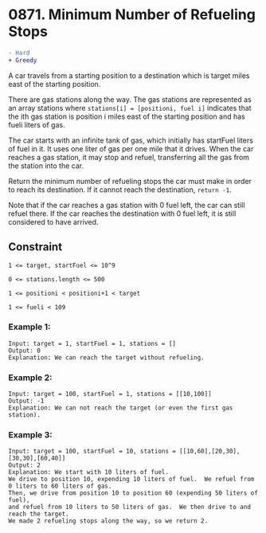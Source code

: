 # 0871. Minimum Number of Refueling Stops

```diff 
- Hard
+ Greedy
```

A car travels from a starting position to a destination which is target miles east of the starting position.

There are gas stations along the way. The gas stations are represented as an array stations where ```stations[i] = [positioni, fuel i]``` indicates that the ith gas station is position i miles east of the starting position and has fueli liters of gas.

The car starts with an infinite tank of gas, which initially has startFuel liters of fuel in it. It uses one liter of gas per one mile that it drives. When the car reaches a gas station, it may stop and refuel, transferring all the gas from the station into the car.

Return the minimum number of refueling stops the car must make in order to reach its destination. If it cannot reach the destination, ```return -1```.

Note that if the car reaches a gas station with 0 fuel left, the car can still refuel there. If the car reaches the destination with 0 fuel left, it is still considered to have arrived.

## Constraint
```1 <= target, startFuel <= 10^9```

```0 <= stations.length <= 500```

```1 <= positioni < positioni+1 < target```

```1 <= fueli < 109```
### Example 1:
```
Input: target = 1, startFuel = 1, stations = []
Output: 0
Explanation: We can reach the target without refueling.
```
### Example 2:
```
Input: target = 100, startFuel = 1, stations = [[10,100]]
Output: -1
Explanation: We can not reach the target (or even the first gas station).
```
### Example 3:
```
Input: target = 100, startFuel = 10, stations = [[10,60],[20,30],[30,30],[60,40]]
Output: 2
Explanation: We start with 10 liters of fuel.
We drive to position 10, expending 10 liters of fuel.  We refuel from 0 liters to 60 liters of gas.
Then, we drive from position 10 to position 60 (expending 50 liters of fuel),
and refuel from 10 liters to 50 liters of gas.  We then drive to and reach the target.
We made 2 refueling stops along the way, so we return 2.
```